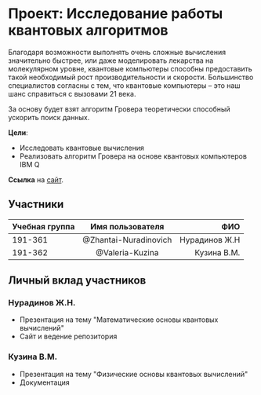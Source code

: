 # Проект: Исследование работы квантовых алгоритмов

Благодаря возможности выполнять очень сложные вычисления значительно быстрее, или даже моделировать лекарства на молекулярном уровне, квантовые компьютеры способны предоставить такой необходимый рост производительности и скорости. Большинство специалистов согласны с тем, что квантовые компьютеры – это наш шанс справиться с вызовами 21 века.

За основу будет взят алгоритм Гровера теоретически способный ускорить поиск данных.

**Цели**:
* Исследовать квантовые вычисления
* Реализовать алгоритм Гровера на основе квантовых компьютеров IBM Q

**Ссылка** на [сайт](http://research-qc.std-1309.ist.mospolytech.ru/).

Участники
---
|Учебная группа|    Имя пользователя   |       ФИО     |
| ------------ |:---------------------:| -------------:|
| 191-361      | @Zhantai-Nuradinovich | Нурадинов Ж.Н |
| 191-362      | @Valeria-Kuzina       | Кузина В.М.   |


Личный вклад участников
---
### Нурадинов Ж.Н.
* Презентация на тему "Математические основы квантовых вычислений"
* Сайт и ведение репозитория
### Кузина В.М.
* Презентация на тему "Физические основы квантовых вычислений"
* Документация

